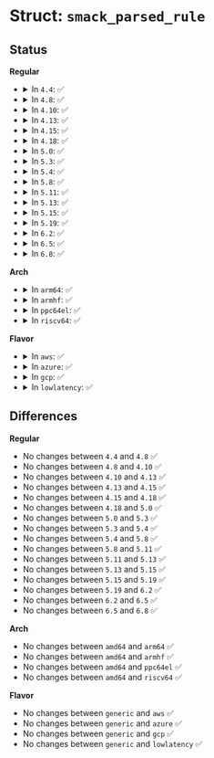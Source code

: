 # Struct: <code>smack_parsed_rule</code>

## Status
<b>Regular</b>
<ul>
<li>
<details>
<summary>In <code>4.4</code>: ✅</summary>

```c
struct smack_parsed_rule {
    struct smack_known *smk_subject;
    struct smack_known *smk_object;
    int smk_access1;
    int smk_access2;
};
```
</details>
</li>
<li>
<details>
<summary>In <code>4.8</code>: ✅</summary>

```c
struct smack_parsed_rule {
    struct smack_known *smk_subject;
    struct smack_known *smk_object;
    int smk_access1;
    int smk_access2;
};
```
</details>
</li>
<li>
<details>
<summary>In <code>4.10</code>: ✅</summary>

```c
struct smack_parsed_rule {
    struct smack_known *smk_subject;
    struct smack_known *smk_object;
    int smk_access1;
    int smk_access2;
};
```
</details>
</li>
<li>
<details>
<summary>In <code>4.13</code>: ✅</summary>

```c
struct smack_parsed_rule {
    struct smack_known *smk_subject;
    struct smack_known *smk_object;
    int smk_access1;
    int smk_access2;
};
```
</details>
</li>
<li>
<details>
<summary>In <code>4.15</code>: ✅</summary>

```c
struct smack_parsed_rule {
    struct smack_known *smk_subject;
    struct smack_known *smk_object;
    int smk_access1;
    int smk_access2;
};
```
</details>
</li>
<li>
<details>
<summary>In <code>4.18</code>: ✅</summary>

```c
struct smack_parsed_rule {
    struct smack_known *smk_subject;
    struct smack_known *smk_object;
    int smk_access1;
    int smk_access2;
};
```
</details>
</li>
<li>
<details>
<summary>In <code>5.0</code>: ✅</summary>

```c
struct smack_parsed_rule {
    struct smack_known *smk_subject;
    struct smack_known *smk_object;
    int smk_access1;
    int smk_access2;
};
```
</details>
</li>
<li>
<details>
<summary>In <code>5.3</code>: ✅</summary>

```c
struct smack_parsed_rule {
    struct smack_known *smk_subject;
    struct smack_known *smk_object;
    int smk_access1;
    int smk_access2;
};
```
</details>
</li>
<li>
<details>
<summary>In <code>5.4</code>: ✅</summary>

```c
struct smack_parsed_rule {
    struct smack_known *smk_subject;
    struct smack_known *smk_object;
    int smk_access1;
    int smk_access2;
};
```
</details>
</li>
<li>
<details>
<summary>In <code>5.8</code>: ✅</summary>

```c
struct smack_parsed_rule {
    struct smack_known *smk_subject;
    struct smack_known *smk_object;
    int smk_access1;
    int smk_access2;
};
```
</details>
</li>
<li>
<details>
<summary>In <code>5.11</code>: ✅</summary>

```c
struct smack_parsed_rule {
    struct smack_known *smk_subject;
    struct smack_known *smk_object;
    int smk_access1;
    int smk_access2;
};
```
</details>
</li>
<li>
<details>
<summary>In <code>5.13</code>: ✅</summary>

```c
struct smack_parsed_rule {
    struct smack_known *smk_subject;
    struct smack_known *smk_object;
    int smk_access1;
    int smk_access2;
};
```
</details>
</li>
<li>
<details>
<summary>In <code>5.15</code>: ✅</summary>

```c
struct smack_parsed_rule {
    struct smack_known *smk_subject;
    struct smack_known *smk_object;
    int smk_access1;
    int smk_access2;
};
```
</details>
</li>
<li>
<details>
<summary>In <code>5.19</code>: ✅</summary>

```c
struct smack_parsed_rule {
    struct smack_known *smk_subject;
    struct smack_known *smk_object;
    int smk_access1;
    int smk_access2;
};
```
</details>
</li>
<li>
<details>
<summary>In <code>6.2</code>: ✅</summary>

```c
struct smack_parsed_rule {
    struct smack_known *smk_subject;
    struct smack_known *smk_object;
    int smk_access1;
    int smk_access2;
};
```
</details>
</li>
<li>
<details>
<summary>In <code>6.5</code>: ✅</summary>

```c
struct smack_parsed_rule {
    struct smack_known *smk_subject;
    struct smack_known *smk_object;
    int smk_access1;
    int smk_access2;
};
```
</details>
</li>
<li>
<details>
<summary>In <code>6.8</code>: ✅</summary>

```c
struct smack_parsed_rule {
    struct smack_known *smk_subject;
    struct smack_known *smk_object;
    int smk_access1;
    int smk_access2;
};
```
</details>
</li>
</ul>
<b>Arch</b>
<ul>
<li>
<details>
<summary>In <code>arm64</code>: ✅</summary>

```c
struct smack_parsed_rule {
    struct smack_known *smk_subject;
    struct smack_known *smk_object;
    int smk_access1;
    int smk_access2;
};
```
</details>
</li>
<li>
<details>
<summary>In <code>armhf</code>: ✅</summary>

```c
struct smack_parsed_rule {
    struct smack_known *smk_subject;
    struct smack_known *smk_object;
    int smk_access1;
    int smk_access2;
};
```
</details>
</li>
<li>
<details>
<summary>In <code>ppc64el</code>: ✅</summary>

```c
struct smack_parsed_rule {
    struct smack_known *smk_subject;
    struct smack_known *smk_object;
    int smk_access1;
    int smk_access2;
};
```
</details>
</li>
<li>
<details>
<summary>In <code>riscv64</code>: ✅</summary>

```c
struct smack_parsed_rule {
    struct smack_known *smk_subject;
    struct smack_known *smk_object;
    int smk_access1;
    int smk_access2;
};
```
</details>
</li>
</ul>
<b>Flavor</b>
<ul>
<li>
<details>
<summary>In <code>aws</code>: ✅</summary>

```c
struct smack_parsed_rule {
    struct smack_known *smk_subject;
    struct smack_known *smk_object;
    int smk_access1;
    int smk_access2;
};
```
</details>
</li>
<li>
<details>
<summary>In <code>azure</code>: ✅</summary>

```c
struct smack_parsed_rule {
    struct smack_known *smk_subject;
    struct smack_known *smk_object;
    int smk_access1;
    int smk_access2;
};
```
</details>
</li>
<li>
<details>
<summary>In <code>gcp</code>: ✅</summary>

```c
struct smack_parsed_rule {
    struct smack_known *smk_subject;
    struct smack_known *smk_object;
    int smk_access1;
    int smk_access2;
};
```
</details>
</li>
<li>
<details>
<summary>In <code>lowlatency</code>: ✅</summary>

```c
struct smack_parsed_rule {
    struct smack_known *smk_subject;
    struct smack_known *smk_object;
    int smk_access1;
    int smk_access2;
};
```
</details>
</li>
</ul>

## Differences
<b>Regular</b>
<ul>
<li>
No changes between <code>4.4</code> and <code>4.8</code> ✅
</li>
<li>
No changes between <code>4.8</code> and <code>4.10</code> ✅
</li>
<li>
No changes between <code>4.10</code> and <code>4.13</code> ✅
</li>
<li>
No changes between <code>4.13</code> and <code>4.15</code> ✅
</li>
<li>
No changes between <code>4.15</code> and <code>4.18</code> ✅
</li>
<li>
No changes between <code>4.18</code> and <code>5.0</code> ✅
</li>
<li>
No changes between <code>5.0</code> and <code>5.3</code> ✅
</li>
<li>
No changes between <code>5.3</code> and <code>5.4</code> ✅
</li>
<li>
No changes between <code>5.4</code> and <code>5.8</code> ✅
</li>
<li>
No changes between <code>5.8</code> and <code>5.11</code> ✅
</li>
<li>
No changes between <code>5.11</code> and <code>5.13</code> ✅
</li>
<li>
No changes between <code>5.13</code> and <code>5.15</code> ✅
</li>
<li>
No changes between <code>5.15</code> and <code>5.19</code> ✅
</li>
<li>
No changes between <code>5.19</code> and <code>6.2</code> ✅
</li>
<li>
No changes between <code>6.2</code> and <code>6.5</code> ✅
</li>
<li>
No changes between <code>6.5</code> and <code>6.8</code> ✅
</li>
</ul>
<b>Arch</b>
<ul>
<li>
No changes between <code>amd64</code> and <code>arm64</code> ✅
</li>
<li>
No changes between <code>amd64</code> and <code>armhf</code> ✅
</li>
<li>
No changes between <code>amd64</code> and <code>ppc64el</code> ✅
</li>
<li>
No changes between <code>amd64</code> and <code>riscv64</code> ✅
</li>
</ul>
<b>Flavor</b>
<ul>
<li>
No changes between <code>generic</code> and <code>aws</code> ✅
</li>
<li>
No changes between <code>generic</code> and <code>azure</code> ✅
</li>
<li>
No changes between <code>generic</code> and <code>gcp</code> ✅
</li>
<li>
No changes between <code>generic</code> and <code>lowlatency</code> ✅
</li>
</ul>
